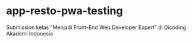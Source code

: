 # app-resto-pwa-testing
Submission kelas "Menjadi Front-End Web Developer Expert" di Dicoding Akademi Indonesia
